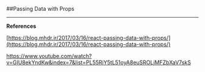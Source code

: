 ##Passing Data with Props

***

**References**

[https://blog.mhdr.ir/2017/03/16/react-passing-data-with-props/](https://blog.mhdr.ir/2017/03/16/react-passing-data-with-props/)

https://www.youtube.com/watch?v=GIU8ekYndKw&index=7&list=PL55RiY5tL51oyA8euSROLjMFZbXaV7skS